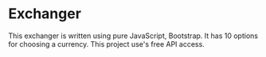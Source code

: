 # Exchanger
This exchanger is written using pure JavaScript, Bootstrap. It has 10 options for choosing a currency.
This project use's free API access. 
